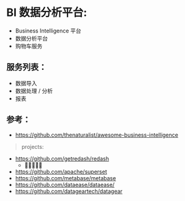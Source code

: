 # BI 数据分析平台:

- Business Intelligence 平台
- 数据分析平台
- 购物车服务

## 服务列表：

- 数据导入
- 数据处理 / 分析
- 报表

## 参考：

- https://github.com/thenaturalist/awesome-business-intelligence

> projects:

- https://github.com/getredash/redash
    - 💖💖💖💖💖
- https://github.com/apache/superset
- https://github.com/metabase/metabase
- https://github.com/dataease/dataease/
- https://github.com/datageartech/datagear